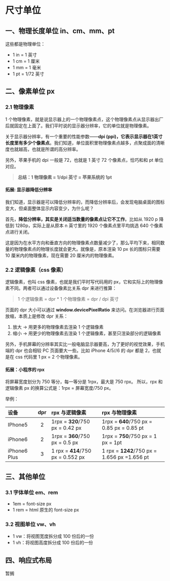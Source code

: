 # 尺寸单位

## 一、物理长度单位 in、cm、mm、pt 
这些都是物理单位：
- 1 in = 1 英寸
- 1 cm = 1 厘米
- 1 mm = 1 毫米
- 1 pt = 1/72 英寸 

## 二、像素单位 px 

### 2.1 物理像素
1 个物理像素，就是说显示器上的一个物理像素点，这个物理像素点从显示器出厂后就固定在上面了。我们平时说的显示器分辨率，它的单位就是物理像素。

关于显示器分辨率，有一个重要的性能参数——**dpi (ppi)，它表示显示器在1英寸长度里有多少个像素点**。我们知道，单位面积里物理像素点越多，点聚成面的清晰度也就越高，也就是所谓的高分辨率。

另外，苹果手机的 dpi 一般是 72，也就是 1 英寸 72 个像素点，恰巧和和 pt 单位对应。 
> **总结：1 物理像素 = 1/dpi 英寸 = 苹果系统的 1pt**

#### 拓展: 显示器降低分辨率
我们知道，显示器是可以降低分辨率的，而降低分辨率后，会发现电脑桌面的图标变大，但桌面整体显示内容变少，为什么呢？

首先，**降低分辨率，其实是关闭适当数量的像素点让它不工作**。比如从 1920 p 降低到  1280p，实际上是从原本 n 英寸里的 1920 个像素点里平均挑选 640 个像素点进行关闭。

这是因为在水平方向和垂直方向的物理像素点数量减少了，那么平均下来，相同数量的物理像素点的物理长度就会更大。就像是，原本渲染 10 px 长的图标只需要 10 厘米内的物理像素，现在需要 20 厘米内的物理像素。 

### 2.2 逻辑像素（css 像素）
逻辑像素，也叫 css 像素，也就是我们平时写代码用的 px，它和实际上的物理像素不同。两者可以通过设备像素比关系 dpr 来进行推算：
> 1 个逻辑像素 = dpr * 1 个物理像素 = dpr / dpi 英寸

页面的 dpr 大小可以通过 **window.devicePixelRatio** 来访问。在浏览器进行页面放缩，本质上是修改 dpr 关系：
1. 放大 → 用更多的物理像素去渲染 1 个逻辑像素
2. 缩小 → 用更少的物理像素去渲染 1 个逻辑像素，甚至只渲染部分的逻辑像素

另外，手机屏幕的分辨率其实比一般电脑显示器要高，为了更好的视觉效果，手机端的 dpr 也会相较 PC 页面要大一些。比如 iPhone 4/5//6 的 dpr 都是 2，也就是在 css 代码里 1 px = 2 个物理像素。

#### 拓展：小程序的 rpx
将屏幕宽度划分为 750 等分，每一等分是 1rpx，最大是 750 rpx。
所以，rpx 和逻辑像素 px 的换算公式是：1rpx = 屏幕宽度/750 px。

举例：

| 设备         | dpr  | rpx 与逻辑像素                    | rpx 与物理像素                               |
| :----------- | :--: | :--- | :---- |
| IPhone5      |  2   | 1rpx = **320**/750 px = 0.42 px   | 1rpx = **640**/750 px = 0.85 px = 0.85 pt    |
| iPhone6      |  2   | 1rpx = **360**/750 px = 0.5 px    | 1rpx = **750**/750 px = 1 px = 1pt           |
| iPhone6 Plus |  3   | 1 rpx = **414**/750 px = 0.552 px | 1 rpx = **1242**/750 px = 1.656 px =1.656 pt |

## 三、其他单位

### 3.1 字体单位 em、rem
- 1em = font-size px
- 1 rem = html 原生的 font-size px
### 3.2 视图单位 vw、vh
- 1 vw：将视图宽度拆分成 100 份后的一份
- 1 vh：将视图高度拆分成 100 份后的一份


## 四、响应式布局
暂搁